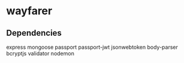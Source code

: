 # wayfarer
## Dependencies
express
mongoose
passport
passport-jwt
jsonwebtoken
body-parser
bcryptjs
validator
nodemon